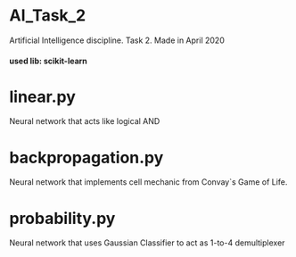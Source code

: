 # AI_Task_2
Artificial Intelligence discipline. Task 2. Made in April 2020

#### used lib: scikit-learn

# linear.py
Neural network that acts like logical AND

# backpropagation.py
Neural network that implements cell mechanic from Convay`s Game of Life.

# probability.py
Neural network that uses Gaussian Classifier to act as 1-to-4 demultiplexer
